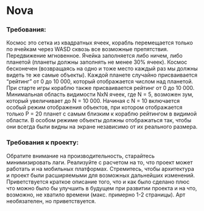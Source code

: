 # Nova

### Требования:

Космос это сетка из квадратных ячеек, корабль перемещается только по ячейкам через WASD сквозь все возможные препятствия. Передвижение мгновенное.
Ячейка заполняется либо ничем, либо планетой (планеты должны заполнять не менее 30% ячеек).
Космос бесконечен (возвращаясь на одно и тоже место каждый раз мы должны видеть те же самые объекты).
Каждой планете случайно присваивается “рейтинг” от 0 до 10 000, который отображается числом над планетой. При старте игры кораблю также присваивается рейтинг от 0 до 10 000.
Минимальная область видимости NxN ячеек, где N = 5, возможен зум, который увеличивает до N = 10 000.
Начиная с N = 10 включается особый режим отображения объектов, при котором отображается только P = 20 планет с самым близким к кораблю рейтингом в видимой области.
В особом режиме объекты должны отображаться так, чтобы они всегда были видны на экране независимо от их реального размера.

### Требования к проекту:
Обратите внимание на производительность, старайтесь минимизировать лаги. Реализуйте с расчетом на то, что проект может работать и на мобильных платформах.
Стремитесь, чтобы архитектура и проект были расширяемыми для возможных дальнейших изменений. 
Приветствуется краткое описание того, что и как было сделано плюс что можно было бы улучшить в будущем при развитии проекта и на что, возможно, не хватило времени (макс. примерно 1-2 страницы).
Арт необязателен, но приветствуется.
